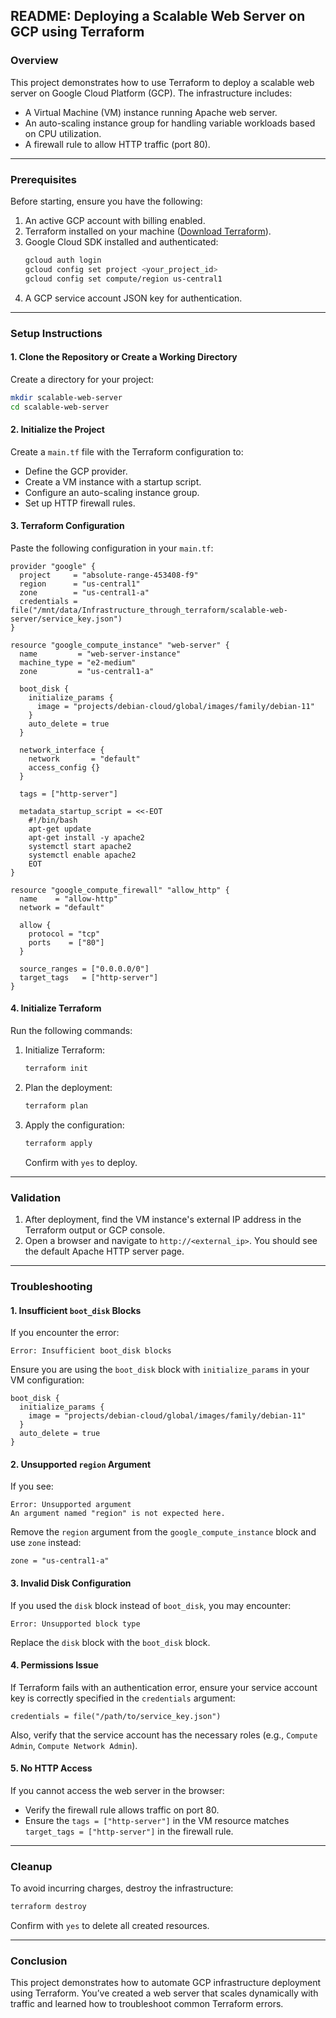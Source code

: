 ## README: Deploying a Scalable Web Server on GCP using Terraform

### **Overview**
This project demonstrates how to use Terraform to deploy a scalable web server on Google Cloud Platform (GCP). The infrastructure includes:
- A Virtual Machine (VM) instance running Apache web server.
- An auto-scaling instance group for handling variable workloads based on CPU utilization.
- A firewall rule to allow HTTP traffic (port 80).

---

### **Prerequisites**
Before starting, ensure you have the following:
1. An active GCP account with billing enabled.
2. Terraform installed on your machine ([Download Terraform](https://www.terraform.io/downloads.html)).
3. Google Cloud SDK installed and authenticated:
   ```bash
   gcloud auth login
   gcloud config set project <your_project_id>
   gcloud config set compute/region us-central1
   ```
4. A GCP service account JSON key for authentication.

---

### **Setup Instructions**

#### **1. Clone the Repository or Create a Working Directory**
Create a directory for your project:
```bash
mkdir scalable-web-server
cd scalable-web-server
```

#### **2. Initialize the Project**
Create a `main.tf` file with the Terraform configuration to:
- Define the GCP provider.
- Create a VM instance with a startup script.
- Configure an auto-scaling instance group.
- Set up HTTP firewall rules.

#### **3. Terraform Configuration**
Paste the following configuration in your `main.tf`:

```hcl
provider "google" {
  project     = "absolute-range-453408-f9"
  region      = "us-central1"
  zone        = "us-central1-a"
  credentials = file("/mnt/data/Infrastructure_through_terraform/scalable-web-server/service_key.json")
}

resource "google_compute_instance" "web-server" {
  name         = "web-server-instance"
  machine_type = "e2-medium"
  zone         = "us-central1-a"

  boot_disk {
    initialize_params {
      image = "projects/debian-cloud/global/images/family/debian-11"
    }
    auto_delete = true
  }

  network_interface {
    network       = "default"
    access_config {}
  }

  tags = ["http-server"]

  metadata_startup_script = <<-EOT
    #!/bin/bash
    apt-get update
    apt-get install -y apache2
    systemctl start apache2
    systemctl enable apache2
    EOT
}

resource "google_compute_firewall" "allow_http" {
  name    = "allow-http"
  network = "default"

  allow {
    protocol = "tcp"
    ports    = ["80"]
  }

  source_ranges = ["0.0.0.0/0"]
  target_tags   = ["http-server"]
}
```

#### **4. Initialize Terraform**
Run the following commands:
1. Initialize Terraform:
   ```bash
   terraform init
   ```
2. Plan the deployment:
   ```bash
   terraform plan
   ```
3. Apply the configuration:
   ```bash
   terraform apply
   ```
   Confirm with `yes` to deploy.

---

### **Validation**
1. After deployment, find the VM instance's external IP address in the Terraform output or GCP console.
2. Open a browser and navigate to `http://<external_ip>`. You should see the default Apache HTTP server page.

---

### **Troubleshooting**

#### **1. Insufficient `boot_disk` Blocks**
If you encounter the error:
```
Error: Insufficient boot_disk blocks
```
Ensure you are using the `boot_disk` block with `initialize_params` in your VM configuration:
```hcl
boot_disk {
  initialize_params {
    image = "projects/debian-cloud/global/images/family/debian-11"
  }
  auto_delete = true
}
```

#### **2. Unsupported `region` Argument**
If you see:
```
Error: Unsupported argument
An argument named "region" is not expected here.
```
Remove the `region` argument from the `google_compute_instance` block and use `zone` instead:
```hcl
zone = "us-central1-a"
```

#### **3. Invalid Disk Configuration**
If you used the `disk` block instead of `boot_disk`, you may encounter:
```
Error: Unsupported block type
```
Replace the `disk` block with the `boot_disk` block.

#### **4. Permissions Issue**
If Terraform fails with an authentication error, ensure your service account key is correctly specified in the `credentials` argument:
```hcl
credentials = file("/path/to/service_key.json")
```
Also, verify that the service account has the necessary roles (e.g., `Compute Admin`, `Compute Network Admin`).

#### **5. No HTTP Access**
If you cannot access the web server in the browser:
- Verify the firewall rule allows traffic on port 80.
- Ensure the `tags = ["http-server"]` in the VM resource matches `target_tags = ["http-server"]` in the firewall rule.

---

### **Cleanup**
To avoid incurring charges, destroy the infrastructure:
```bash
terraform destroy
```
Confirm with `yes` to delete all created resources.

---

### **Conclusion**
This project demonstrates how to automate GCP infrastructure deployment using Terraform. You’ve created a web server that scales dynamically with traffic and learned how to troubleshoot common Terraform errors.

